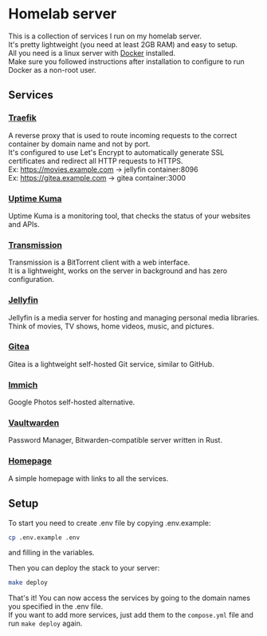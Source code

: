 # Homelab server

This is a collection of services I run on my homelab server.  
It's pretty lightweight (you need at least 2GB RAM) and easy to setup.  
All you need is a linux server with [Docker](https://get.docker.com/) installed.  
Make sure you followed instructions after installation to configure to run Docker as a non-root user.

## Services

### [Traefik](https://github.com/traefik/traefik)
A reverse proxy that is used to route incoming requests to the correct container by domain name and not by port.  
It's configured to use Let's Encrypt to automatically generate SSL certificates and redirect all HTTP requests to HTTPS.  
Ex: https://movies.example.com -> jellyfin container:8096  
Ex: https://gitea.example.com -> gitea container:3000  

### [Uptime Kuma](https://github.com/louislam/uptime-kuma)
Uptime Kuma is a monitoring tool, that checks the status of your websites and APIs.

### [Transmission](https://github.com/transmission/transmission)
Transmission is a BitTorrent client with a web interface.  
It is a lightweight, works on the server in background and has zero configuration.

### [Jellyfin](https://github.com/jellyfin/jellyfin)
Jellyfin is a media server for hosting and managing personal media libraries.  
Think of movies, TV shows, home videos, music, and pictures.

### [Gitea](https://github.com/go-gitea/gitea)
Gitea is a lightweight self-hosted Git service, similar to GitHub.

### [Immich](https://immich.app/)
Google Photos self-hosted alternative.

### [Vaultwarden](https://github.com/dani-garcia/vaultwarden)
Password Manager, Bitwarden-compatible server written in Rust.

### [Homepage](./homepage/src/index.html)
A simple homepage with links to all the services.

## Setup
To start you need to create .env file by copying .env.example:
```bash
cp .env.example .env
```
and filling in the variables.  

Then you can deploy the stack to your server:
```bash
make deploy
```

That's it! You can now access the services by going to the domain names you specified in the .env file.  
If you want to add more services, just add them to the `compose.yml` file and run `make deploy` again.
